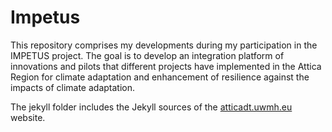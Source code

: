# Impetus

This repository comprises my developments during my participation in the IMPETUS project. The goal is to develop an integration platform of innovations and pilots that different projects have implemented in the Attica Region for climate adaptation and enhancement of resilience against the impacts of climate adaptation.

The jekyll folder includes the Jekyll sources of the [atticadt.uwmh.eu](https://atticadt.uwmh.eu) website.
